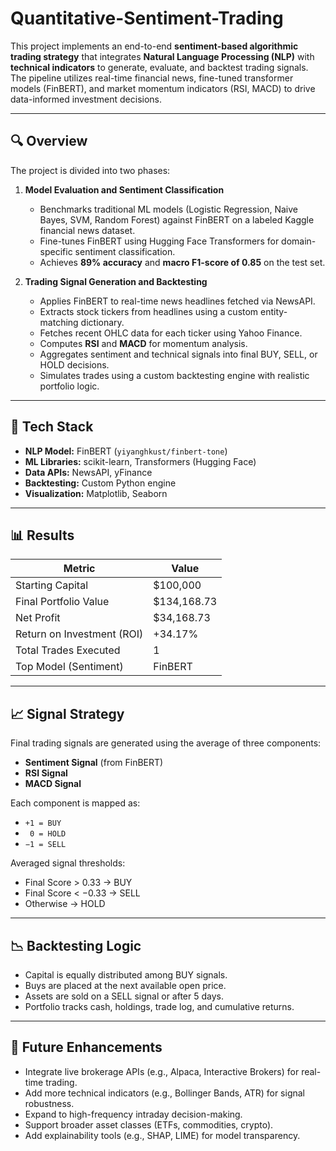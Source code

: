# Quantitative-Sentiment-Trading

This project implements an end-to-end **sentiment-based algorithmic trading strategy** that integrates **Natural Language Processing (NLP)** with **technical indicators** to generate, evaluate, and backtest trading signals. The pipeline utilizes real-time financial news, fine-tuned transformer models (FinBERT), and market momentum indicators (RSI, MACD) to drive data-informed investment decisions.

---

## 🔍 Overview

The project is divided into two phases:

1. **Model Evaluation and Sentiment Classification**
   - Benchmarks traditional ML models (Logistic Regression, Naive Bayes, SVM, Random Forest) against FinBERT on a labeled Kaggle financial news dataset.
   - Fine-tunes FinBERT using Hugging Face Transformers for domain-specific sentiment classification.
   - Achieves **89% accuracy** and **macro F1-score of 0.85** on the test set.

2. **Trading Signal Generation and Backtesting**
   - Applies FinBERT to real-time news headlines fetched via NewsAPI.
   - Extracts stock tickers from headlines using a custom entity-matching dictionary.
   - Fetches recent OHLC data for each ticker using Yahoo Finance.
   - Computes **RSI** and **MACD** for momentum analysis.
   - Aggregates sentiment and technical signals into final BUY, SELL, or HOLD decisions.
   - Simulates trades using a custom backtesting engine with realistic portfolio logic.

---

## 🧠 Tech Stack

- **NLP Model:** FinBERT (`yiyanghkust/finbert-tone`)
- **ML Libraries:** scikit-learn, Transformers (Hugging Face)
- **Data APIs:** NewsAPI, yFinance
- **Backtesting:** Custom Python engine
- **Visualization:** Matplotlib, Seaborn

---

## 📊 Results

| Metric                      | Value              |
|----------------------------|--------------------|
| Starting Capital           | $100,000           |
| Final Portfolio Value      | $134,168.73        |
| Net Profit                 | $34,168.73         |
| Return on Investment (ROI)| +34.17%            |
| Total Trades Executed      | 1                  |
| Top Model (Sentiment)      | FinBERT            |

---

## 📈 Signal Strategy

Final trading signals are generated using the average of three components:

- **Sentiment Signal** (from FinBERT)
- **RSI Signal**
- **MACD Signal**

Each component is mapped as:
- `+1 = BUY`
- ` 0 = HOLD`
- `−1 = SELL`

Averaged signal thresholds:
- Final Score > 0.33 → BUY  
- Final Score < −0.33 → SELL  
- Otherwise → HOLD

---

## 📉 Backtesting Logic

- Capital is equally distributed among BUY signals.
- Buys are placed at the next available open price.
- Assets are sold on a SELL signal or after 5 days.
- Portfolio tracks cash, holdings, trade log, and cumulative returns.

---

## 🚀 Future Enhancements

- Integrate live brokerage APIs (e.g., Alpaca, Interactive Brokers) for real-time trading.
- Add more technical indicators (e.g., Bollinger Bands, ATR) for signal robustness.
- Expand to high-frequency intraday decision-making.
- Support broader asset classes (ETFs, commodities, crypto).
- Add explainability tools (e.g., SHAP, LIME) for model transparency.
